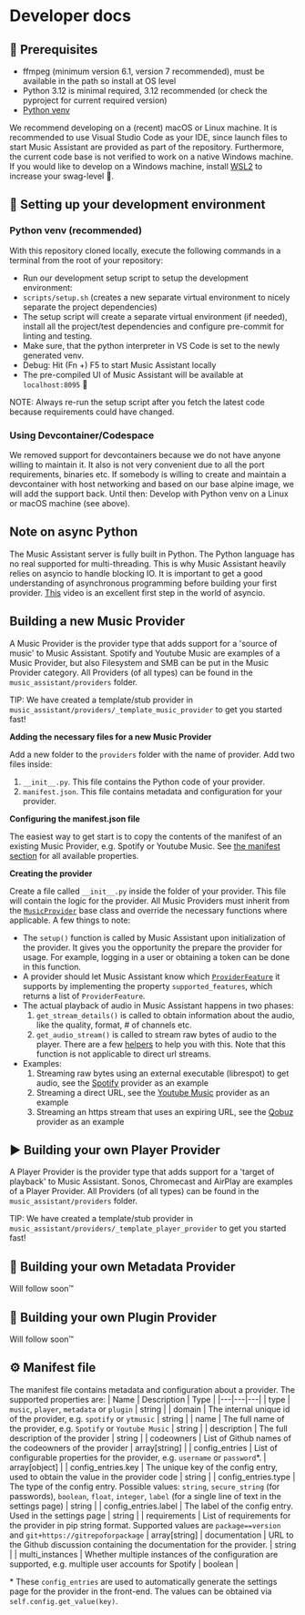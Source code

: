 Developer docs
==================================

## 📝 Prerequisites
* ffmpeg (minimum version 6.1, version 7 recommended), must be available in the path so install at OS level
* Python 3.12 is minimal required, 3.12 recommended (or check the pyproject for current required version)
* [Python venv](https://docs.python.org/3/library/venv.html)

We recommend developing on a (recent) macOS or Linux machine.
It is recommended to use Visual Studio Code as your IDE, since launch files to start Music Assistant are provided as part of the repository. Furthermore, the current code base is not verified to work on a native Windows machine. If you would like to develop on a Windows machine, install [WSL2](https://code.visualstudio.com/blogs/2019/09/03/wsl2) to increase your swag-level 🤘.

## 🚀 Setting up your development environment

### Python venv (recommended)
With this repository cloned locally, execute the following commands in a terminal from the root of your repository:
* Run our development setup script to setup the development environment:
* `scripts/setup.sh` (creates a new separate virtual environment to nicely separate the project dependencies)
* The setup script will create a separate virtual environment (if needed), install all the project/test dependencies and configure pre-commit for linting and testing.
* Make sure, that the python interpreter in VS Code is set to the newly generated venv.
* Debug: Hit (Fn +) F5 to start Music Assistant locally
* The pre-compiled UI of Music Assistant will be available at `localhost:8095` 🎉

NOTE: Always re-run the setup script after you fetch the latest code because requirements could have changed.

### Using Devcontainer/Codespace
We removed support for devcontainers because we do not have anyone willing to maintain it.
It also is not very convenient due to all the port requirements, binaries etc.
If somebody is willing to create and maintain a devcontainer with host networking and based on our base alpine image, we will add the support back. Until then: Develop with Python venv on a Linux or macOS machine (see above).

## Note on async Python
The Music Assistant server is fully built in Python. The Python language has no real supported for multi-threading. This is why Music Assistant heavily relies on asyncio to handle blocking IO. It is important to get a good understanding of asynchronous programming before building your first provider. [This](https://www.youtube.com/watch?v=M-UcUs7IMIM) video is an excellent first step in the world of asyncio.





## Building a new Music Provider
A Music Provider is the provider type that adds support for a 'source of music' to Music Assistant. Spotify and Youtube Music are examples of a Music Provider, but also Filesystem and SMB can be put in the Music Provider category. All Providers (of all types) can be found in the `music_assistant/providers` folder.

TIP: We have created a template/stub provider in `music_assistant/providers/_template_music_provider` to get you started fast!


**Adding the necessary files for a new Music Provider**

Add a new folder to the `providers` folder with the name of provider. Add two files inside:
1. `__init__.py`. This file contains the Python code of your provider.
2. `manifest.json`. This file contains metadata and configuration for your provider.

**Configuring the manifest.json file**

The easiest way to get start is to copy the contents of the manifest of an existing Music Provider, e.g. Spotify or Youtube Music. See [the manifest section](#⚙️-manifest-file) for all available properties.

**Creating the provider**

Create a file called `__init__.py` inside the folder of your provider. This file will contain the logic for the provider. All Music Providers must inherit from the [`MusicProvider`](./music_assistant/models/music_provider.py) base class and override the necessary functions where applicable. A few things to note:
* The `setup()` function is called by Music Assistant upon initialization of the provider. It gives you the opportunity the prepare the provider for usage. For example, logging in a user or obtaining a token can be done in this function.
* A provider should let Music Assistant know which [`ProviderFeature`](https://github.com/music-assistant/models/blob/main/music_assistant_models/enums.py) it supports by implementing the property `supported_features`, which returns a list of `ProviderFeature`.
* The actual playback of audio in Music Assistant happens in two phases:
    1. `get_stream_details()` is called to obtain information about the audio, like the quality, format, # of channels etc.
    2. `get_audio_stream()` is called to stream raw bytes of audio to the player. There are a few [helpers](./music_assistant/helpers/audio.py) to help you with this. Note that this function is not applicable to direct url streams.
* Examples:
    1. Streaming raw bytes using an external executable (librespot) to get audio, see the [Spotify](./music_assistant/providers/spotify/__init__.py) provider as an example
    2. Streaming a direct URL, see the [Youtube Music](./music_assistant/providers/ytmusic/__init__.py) provider as an example
    3. Streaming an https stream that uses an expiring URL, see the [Qobuz](./music_assistant/providers/qobuz/__init__.py) provider as an example


## ▶️ Building your own Player Provider
A Player Provider is the provider type that adds support for a 'target of playback' to Music Assistant. Sonos, Chromecast and AirPlay are examples of a Player Provider.
All Providers (of all types) can be found in the `music_assistant/providers` folder.

TIP: We have created a template/stub provider in `music_assistant/providers/_template_player_provider` to get you started fast!

## 💽 Building your own Metadata Provider
Will follow soon™

## 🔌 Building your own Plugin Provider
Will follow soon™

## ⚙️ Manifest file
The manifest file contains metadata and configuration about a provider. The supported properties are:
| Name  | Description  | Type  |
|---|---|---|
| type  | `music`, `player`, `metadata` or `plugin`  | string  |
| domain  | The internal unique id of the provider, e.g. `spotify` or `ytmusic`  | string  |
| name  | The full name of the provider, e.g. `Spotify` or `Youtube Music`  | string  |
| description  | The full description of the provider  | string  |
| codeowners  | List of Github names of the codeowners of the provider  | array[string]  |
| config_entries  | List of configurable properties for the provider, e.g. `username` or `password`*. | array[object]  |
| config_entries.key  | The unique key of the config entry, used to obtain the value in the provider code  | string  |
| config_entries.type  | The type of the config entry. Possible values: `string`, `secure_string` (for passwords), `boolean`, `float`, `integer`, `label` (for a single line of text in the settings page)  | string  |
| config_entries.label | The label of the config entry. Used in the settings page | string |
| requirements | List of requirements for the provider in pip string format. Supported values are `package==version` and `git+https://gitrepoforpackage` | array[string]
| documentation | URL to the Github discussion containing the documentation for the provider. | string |
| multi_instances | Whether multiple instances of the configuration are supported, e.g. multiple user accounts for Spotify | boolean |

\* These `config_entries` are used to automatically generate the settings page for the provider in the front-end. The values can be obtained via `self.config.get_value(key)`.
